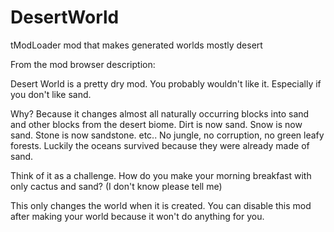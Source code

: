 # DesertWorld
tModLoader mod that makes generated worlds mostly desert

From the mod browser description:

Desert World is a pretty dry mod. You probably wouldn't like it. Especially if you don't like sand.
 
Why? Because it changes almost all naturally occurring blocks into sand and other blocks from the desert biome. Dirt is now sand. Snow is now sand. Stone is now sandstone. etc.. No jungle, no corruption, no green leafy forests. Luckily the oceans survived because they were already made of sand.
 
Think of it as a challenge. How do you make your morning breakfast with only cactus and sand? (I don't know please tell me)
 
This only changes the world when it is created. You can disable this mod after making your world because it won't do anything for you.
